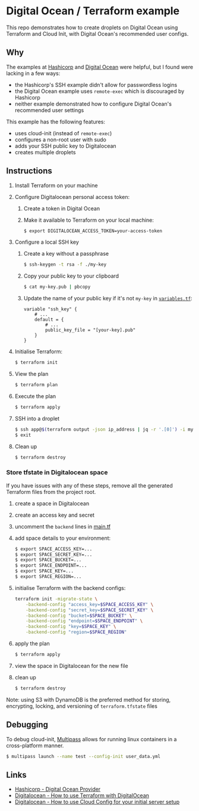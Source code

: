 # Digital Ocean / Terraform example

This repo demonstrates how to create droplets on Digital Ocean using Terraform
and Cloud Init, with Digital Ocean's recommended user configs.

## Why

The examples at [Hashicorp][hashi-docean-provider] and
[Digital Ocean][docean-how-to-terraform] were helpful, but I found were lacking
in a few ways:

- the Hashicorp's SSH example didn't allow for passwordless logins
- the Digital Ocean example uses `remote-exec` which is discouraged by Hashicorp
- neither example demonstrated how to configure Digital Ocean's recommended user
  settings

This example has the following features:

- uses cloud-init (instead of `remote-exec`)
- configures a non-root user with sudo
- adds your SSH public key to Digitalocean
- creates multiple droplets

## Instructions

1. Install Terraform on your machine
1. Configure Digitalocean personal access token:
    1. Create a token in Digital Ocean
    1. Make it available to Terraform on your local machine:

        ```bash
        $ export DIGITALOCEAN_ACCESS_TOKEN=your-access-token
        ```
1. Configure a local SSH key
    1. Create a key without a passphrase

        ```bash
        $ ssh-keygen -t rsa -f ./my-key
        ```
    2. Copy your public key to your clipboard

        ```bash
        $ cat my-key.pub | pbcopy
        ```
    3. Update the name of your public key if it's not `my-key` in
       [`variables.tf`](./variables.tf):

        ```hcl
        variable "ssh_key" {
            # ...
            default = {
                # ...
                public_key_file = "[your-key].pub"
            }
        }
        ```
2. Initialise Terraform:

    ```bash
    $ terraform init
    ```
3. View the plan

    ```bash
    $ terraform plan
    ```
4. Execute the plan

    ```bash
    $ terraform apply
    ```
5. SSH into a droplet

    ```bash
    $ ssh app@$(terraform output -json ip_address | jq -r '.[0]') -i my-key
    $ exit
    ```
6. Clean up

    ```bash
    $ terraform destroy
    ```

### Store tfstate in Digitalocean space

If you have issues with any of these steps, remove all the generated Terraform
files from the project root.

1. create a space in Digitalocean
2. create an access key and secret
3. uncomment the `backend` lines in [main.tf](./main.tf)
4. add space details to your environment:
    ```bash
    $ export SPACE_ACCESS_KEY=...
    $ export SPACE_SECRET_KEY=...
    $ export SPACE_BUCKET=...
    $ export SPACE_ENDPOINT=...
    $ export SPACE_KEY=...
    $ export SPACE_REGION=...
    ```
5. initialise Terraform with the backend configs:

    ```bash
    terraform init -migrate-state \
        -backend-config "access_key=$SPACE_ACCESS_KEY" \
        -backend-config "secret_key=$SPACE_SECRET_KEY" \
        -backend-config "bucket=$SPACE_BUCKET" \
        -backend-config "endpoint=$SPACE_ENDPOINT" \
        -backend-config "key=$SPACE_KEY" \
        -backend-config "region=$SPACE_REGION"
    ```
6. apply the plan

    ```bash
    $ terraform apply
    ```
7. view the space in Digitalocean for the new file
8. clean up

    ```bash
    $ terraform destroy
    ```

Note: using S3 with DynamoDB is the preferred method for storing, encrypting,
locking, and versioning of `terraform.tfstate` files

## Debugging

To debug cloud-init, [Multipass](https://multipass.run/) allows for running
linux containers in a cross-platform manner.

```bash
$ multipass launch --name test --config-init user_data.yml
```

## Links

- [Hashicorp - Digital Ocean Provider][hashi-docean-provider]
- [Digitalocean - How to use Terraform with DigitalOcean][docean-how-to-terraform]
- [Digitalocean - How to use Cloud Config for your initial server setup][docean-cloud-config]

<!-- Links -->
[hashi-docean-provider]:
  https://learn.hashicorp.com/tutorials/terraform/digitalocean-provider?in=terraform/applications
  "Terraform - Digitalocean Provider"
[docean-how-to-terraform]:
  https://www.digitalocean.com/community/tutorials/how-to-use-terraform-with-digitalocean
  "Digitalocean - How to use Terraform with Digitalocean"
[docean-cloud-config]:
  https://www.digitalocean.com/community/tutorials/how-to-use-cloud-config-for-your-initial-server-setup
  "Digitalocean - How to use Cloud Config for your initial server setup"
